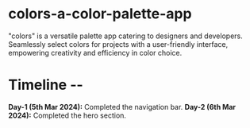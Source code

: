 # colors-a-color-palette-app
"colors" is a versatile palette app catering to designers and developers. Seamlessly select colors for projects with a user-friendly interface, empowering creativity and efficiency in color choice.

# Timeline --
**Day-1 (5th Mar 2024):** Completed the navigation bar.
**Day-2 (6th Mar 2024):** Completed the hero section.
